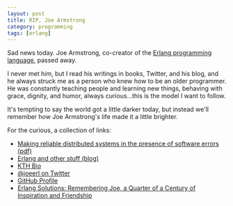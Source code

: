 ```yaml
---
layout: post
title: RIP, Joe Armstrong
category: programming
tags: [erlang]
---
```


Sad news today. Joe Armstrong, co-creator of the [Erlang programming language](https://www.erlang.org/), passed away.

I never met him, but I read his writings in books, Twitter, and his blog, and he always struck me as a person who knew how to be an older programmer. He was constantly teaching people and learning new things, behaving with grace, dignity, and humor, always curious...this is the model I want to follow.

It's tempting to say the world got a little darker today, but instead we'll remember how Joe Armstrong's life made it a little brighter.

For the curious, a collection of links:

* [Making reliable distributed systems in the presence of software errors (pdf)](http://erlang.org/download/armstrong_thesis_2003.pdf)
* [Erlang and other stuff (blog)](https://joearms.github.io/#Index)
* [KTH Bio](https://www.kth.se/profile/jlarm/)
* [@joeerl on Twitter](https://twitter.com/joeerl)
* [GitHub Profile](https://github.com/joearms)
* [Erlang Solutions: Remembering Joe, a Quarter of a Century of Inspiration and Friendship](https://www.erlang-solutions.com/blog/remembering-joe-a-quarter-of-a-century-of-inspiration-and-friendship.html)
